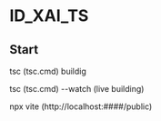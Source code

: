 # ID_XAI_TS

## Start
tsc (tsc.cmd) buildig

tsc (tsc.cmd) --watch (live building)

npx vite (http://localhost:####/public)